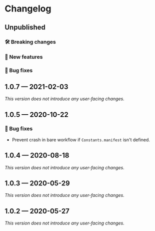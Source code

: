 # Changelog

## Unpublished

### 🛠 Breaking changes

### 🎉 New features

### 🐛 Bug fixes

## 1.0.7 — 2021-02-03

_This version does not introduce any user-facing changes._

## 1.0.5 — 2020-10-22

### 🐛 Bug fixes

- Prevent crash in bare workflow if `Constants.manifest` isn't defined.

## 1.0.4 — 2020-08-18

_This version does not introduce any user-facing changes._

## 1.0.3 — 2020-05-29

_This version does not introduce any user-facing changes._

## 1.0.2 — 2020-05-27

_This version does not introduce any user-facing changes._
